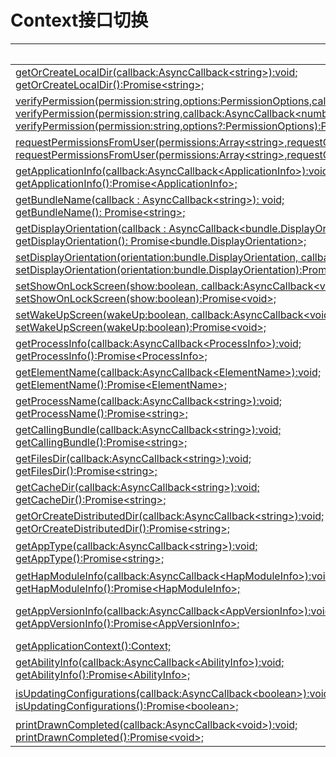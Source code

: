 # Context接口切换


  | FA接口 | Stage模型接口对应d.ts文件 | Stage对应接口或字段 | 
| -------- | -------- | -------- |
| [getOrCreateLocalDir(callback:AsyncCallback&lt;string&gt;):void;](../reference/apis/js-apis-Context.md#contextgetorcreatelocaldir7)<br/>[getOrCreateLocalDir():Promise&lt;string&gt;;](../reference/apis/js-apis-Context.md#contextgetorcreatelocaldir7-1) | Stage模型无对应接口 | Stage模型应用在应用根目录下没有操作权限，不提供对应接口 |
| [verifyPermission(permission:string,options:PermissionOptions,callback:AsyncCallback&lt;number&gt;):void;](../reference/apis/js-apis-Context.md#contextverifypermission7)<br/>[verifyPermission(permission:string,callback:AsyncCallback&lt;number&gt;):void;](../reference/apis/js-apis-Context.md#contextverifypermission7-1)<br/>[verifyPermission(permission:string,options?:PermissionOptions):Promise&lt;number&gt;;](../reference/apis/js-apis-Context.md#contextverifypermission7-2) | \@ohos.abilityAccessCtrl.d.ts | [verifyAccessTokenSync(tokenID:&nbsp;number,&nbsp;permissionName:&nbsp;Permissions):&nbsp;GrantStatus;](../reference/apis/js-apis-abilityAccessCtrl.md#verifyaccesstokensync9)<br/>[verifyAccessToken(tokenID:&nbsp;number,&nbsp;permissionName:&nbsp;Permissions):&nbsp;Promise&lt;GrantStatus&gt;;](../reference/apis/js-apis-abilityAccessCtrl.md#verifyaccesstoken9) |
| [requestPermissionsFromUser(permissions:Array&lt;string&gt;,requestCode:number,resultCallback:AsyncCallback&lt;PermissionRequestResult&gt;):void;](../reference/apis/js-apis-Context.md#contextrequestpermissionsfromuser7)<br/>[requestPermissionsFromUser(permissions:Array&lt;string&gt;,requestCode:number):Promise&lt;PermissionRequestResult&gt;;](../reference/apis/js-apis-Context.md#contextrequestpermissionsfromuser7-1) | application\UIAbilityContext.d.ts | [requestPermissionsFromUser(permissions:&nbsp;Array&lt;string&gt;,&nbsp;requestCallback:&nbsp;AsyncCallback&lt;PermissionRequestResult&gt;)&nbsp;:&nbsp;void;](../reference/apis/js-apis-inner-application-uiAbilityContext.md#abilitycontextrequestpermissionsfromuser)<br/>[requestPermissionsFromUser(permissions:&nbsp;Array&lt;string&gt;)&nbsp;:&nbsp;Promise&lt;PermissionRequestResult&gt;;](../reference/apis/js-apis-inner-application-uiAbilityContext.md#abilitycontextrequestpermissionsfromuser-1) |
| [getApplicationInfo(callback:AsyncCallback&lt;ApplicationInfo&gt;):void;](../reference/apis/js-apis-Context.md#contextgetapplicationinfo7)<br/>[getApplicationInfo():Promise&lt;ApplicationInfo&gt;;](../reference/apis/js-apis-Context.md#contextgetapplicationinfo7-1) | application\Context.d.ts | [applicationInfo:&nbsp;ApplicationInfo;](../reference/apis/js-apis-inner-application-context.md#属性) |
| [getBundleName(callback&nbsp;:&nbsp;AsyncCallback&lt;string&gt;):&nbsp;void;](../reference/apis/js-apis-Context.md#contextgetbundlename7)<br/>[getBundleName():&nbsp;Promise&lt;string&gt;;](../reference/apis/js-apis-Context.md#contextgetbundlename7-1) | application\UIAbilityContext.d.ts | [abilityInfo.bundleName:&nbsp;string;](../reference/apis/js-apis-inner-application-uiAbilityContext.md#属性) |
| [getDisplayOrientation(callback&nbsp;:&nbsp;AsyncCallback&lt;bundle.DisplayOrientation&gt;):&nbsp;void;](../reference/apis/js-apis-Context.md#contextgetdisplayorientation7)<br/>[getDisplayOrientation():&nbsp;Promise&lt;bundle.DisplayOrientation&gt;;](../reference/apis/js-apis-Context.md#contextgetdisplayorientation7-1) | \@ohos.screen.d.ts | [readonly&nbsp;orientation:&nbsp;Orientation;](../reference/apis/js-apis-screen.md#orientation) |
| [setDisplayOrientation(orientation:bundle.DisplayOrientation,&nbsp;callback:AsyncCallback&lt;void&gt;):void;](../reference/apis/js-apis-Context.md#contextsetdisplayorientation7)<br/>[setDisplayOrientation(orientation:bundle.DisplayOrientation):Promise&lt;void&gt;;](../reference/apis/js-apis-Context.md#contextsetdisplayorientation7-1) | \@ohos.screen.d.ts | [setOrientation(orientation:&nbsp;Orientation,&nbsp;callback:&nbsp;AsyncCallback&lt;void&gt;):&nbsp;void;](../reference/apis/js-apis-screen.md#setorientation)<br/>[setOrientation(orientation:&nbsp;Orientation):&nbsp;Promise&lt;void&gt;;](../reference/apis/js-apis-screen.md#setorientation-1) |
| [setShowOnLockScreen(show:boolean,&nbsp;callback:AsyncCallback&lt;void&gt;):void;](../reference/apis/js-apis-Context.md#contextsetshowonlockscreen7)<br/>[setShowOnLockScreen(show:boolean):Promise&lt;void&gt;;](../reference/apis/js-apis-Context.md#contextsetshowonlockscreen7-1) | \@ohos.window.d.ts | [setShowOnLockScreen(showOnLockScreen:&nbsp;boolean):&nbsp;void;](../reference/apis/js-apis-window.md#setshowonlockscreen9) |
| [setWakeUpScreen(wakeUp:boolean,&nbsp;callback:AsyncCallback&lt;void&gt;):void;](../reference/apis/js-apis-Context.md#contextsetwakeupscreen7)<br/>[setWakeUpScreen(wakeUp:boolean):Promise&lt;void&gt;;](../reference/apis/js-apis-Context.md#contextsetwakeupscreen7-1) | \@ohos.window.d.ts | [setWakeUpScreen(wakeUp:&nbsp;boolean):&nbsp;void;](../reference/apis/js-apis-window.md#setwakeupscreen9) |
| [getProcessInfo(callback:AsyncCallback&lt;ProcessInfo&gt;):void;](../reference/apis/js-apis-Context.md#contextgetprocessinfo7)<br/>[getProcessInfo():Promise&lt;ProcessInfo&gt;;](../reference/apis/js-apis-Context.md#contextgetprocessinfo7-1) | \@ohos.app.ability.abilityManager.d.ts | [getAbilityRunningInfos(callback:&nbsp;AsyncCallback&lt;Array&lt;AbilityRunningInfo&gt;&gt;):&nbsp;void;](../reference/apis/js-apis-app-ability-abilityManager.md#getabilityrunninginfos)<br/>[getAbilityRunningInfos():&nbsp;Promise&lt;Array&lt;AbilityRunningInfo&gt;&gt;;](../reference/apis/js-apis-app-ability-abilityManager.md#getabilityrunninginfos-1) |
| [getElementName(callback:AsyncCallback&lt;ElementName&gt;):void;](../reference/apis/js-apis-Context.md#contextgetelementname7)<br/>[getElementName():Promise&lt;ElementName&gt;;](../reference/apis/js-apis-Context.md#contextgetelementname7-1) | application\UIAbilityContext.d.ts | [abilityInfo.name:&nbsp;string;](../reference/apis/js-apis-inner-application-uiAbilityContext.md#属性)<br/>[abilityInfo.bundleName:&nbsp;string;](../reference/apis/js-apis-inner-application-uiAbilityContext.md#属性) |
| [getProcessName(callback:AsyncCallback&lt;string&gt;):void;](../reference/apis/js-apis-Context.md#contextgetprocessname7)<br/>[getProcessName():Promise&lt;string&gt;;](../reference/apis/js-apis-Context.md#contextgetprocessname7-1) | \@ohos.app.ability.abilityManager.d.ts | [getAbilityRunningInfos(callback:&nbsp;AsyncCallback&lt;Array&lt;AbilityRunningInfo&gt;&gt;):&nbsp;void;](../reference/apis/js-apis-app-ability-abilityManager.md#getabilityrunninginfos)<br/>[getAbilityRunningInfos():&nbsp;Promise&lt;Array&lt;AbilityRunningInfo&gt;&gt;;](../reference/apis/js-apis-app-ability-abilityManager.md#getabilityrunninginfos-1) |
| [getCallingBundle(callback:AsyncCallback&lt;string&gt;):void;](../reference/apis/js-apis-Context.md#contextgetcallingbundle7)<br/>[getCallingBundle():Promise&lt;string&gt;;](../reference/apis/js-apis-Context.md#contextgetcallingbundle7-1) | Stage模型无对应接口 | Stage模型应用可以使用Want.parameters的ohos.aafwk.param.callerUid参数，获取调用方的应用信息 |
| [getFilesDir(callback:AsyncCallback&lt;string&gt;):void;](../reference/apis/js-apis-Context.md#contextgetfilesdir)<br/>[getFilesDir():Promise&lt;string&gt;;](../reference/apis/js-apis-Context.md#contextgetfilesdir-1) | application\Context.d.ts | [filesDir:&nbsp;string;](../reference/apis/js-apis-inner-application-context.md#属性) |
| [getCacheDir(callback:AsyncCallback&lt;string&gt;):void;](../reference/apis/js-apis-Context.md#contextgetcachedir)<br/>[getCacheDir():Promise&lt;string&gt;;](../reference/apis/js-apis-Context.md#contextgetcachedir-1) | application\Context.d.ts | [cacheDir:&nbsp;string;](../reference/apis/js-apis-inner-application-context.md#属性) |
| [getOrCreateDistributedDir(callback:AsyncCallback&lt;string&gt;):void;](../reference/apis/js-apis-Context.md#contextgetorcreatedistributeddir7)<br/>[getOrCreateDistributedDir():Promise&lt;string&gt;;](../reference/apis/js-apis-Context.md#contextgetorcreatedistributeddir7-1) | application\Context.d.ts | [distributedFilesDir:&nbsp;string;](../reference/apis/js-apis-inner-application-context.md#属性) |
| [getAppType(callback:AsyncCallback&lt;string&gt;):void;](../reference/apis/js-apis-Context.md#contextgetapptype7)<br/>[getAppType():Promise&lt;string&gt;;](../reference/apis/js-apis-Context.md#contextgetapptype7-1) | application\UIAbilityContext.d.ts | 通过abilityInfo字段的type属性获取<br/>[abilityInfo.type:&nbsp;bundleManager.AbilityType;](../reference/apis/js-apis-inner-application-uiAbilityContext.md#属性) |
| [getHapModuleInfo(callback:AsyncCallback&lt;HapModuleInfo&gt;):void;](../reference/apis/js-apis-Context.md#contextgethapmoduleinfo7)<br/>[getHapModuleInfo():Promise&lt;HapModuleInfo&gt;;](../reference/apis/js-apis-Context.md#contextgethapmoduleinfo7-1) | application\UIAbilityContext.d.ts | [currentHapModuleInfo:&nbsp;HapModuleInfo;](../reference/apis/js-apis-inner-application-uiAbilityContext.md#属性) |
| [getAppVersionInfo(callback:AsyncCallback&lt;AppVersionInfo&gt;):void;](../reference/apis/js-apis-Context.md#contextgetappversioninfo7)<br/>[getAppVersionInfo():Promise&lt;AppVersionInfo&gt;;](../reference/apis/js-apis-Context.md#contextgetappversioninfo7-1) | bundle\bundleInfo.d.ts | [readonly&nbsp;name:&nbsp;string;](../reference/apis/js-apis-bundleManager-bundleInfo.md#bundleinfo-1)<br/>[readonly&nbsp;versionCode:&nbsp;number;](../reference/apis/js-apis-bundleManager-bundleInfo.md#bundleinfo-1)<br/>[readonly&nbsp;versionName:&nbsp;string;](../reference/apis/js-apis-bundleManager-bundleInfo.md#bundleinfo-1) |
| [getApplicationContext():Context;](../reference/apis/js-apis-Context.md#contextgetapplicationcontext7) | application\Context.d.ts | [getApplicationContext():&nbsp;ApplicationContext;](../reference/apis/js-apis-inner-application-context.md#contextgetapplicationcontext) |
| [getAbilityInfo(callback:AsyncCallback&lt;AbilityInfo&gt;):void;](../reference/apis/js-apis-Context.md#contextgetabilityinfo7)<br/>[getAbilityInfo():Promise&lt;AbilityInfo&gt;;](../reference/apis/js-apis-Context.md#contextgetabilityinfo7-1) | application\UIAbilityContext.d.ts | [abilityInfo:&nbsp;AbilityInfo;](../reference/apis/js-apis-inner-application-uiAbilityContext.md#属性) |
| [isUpdatingConfigurations(callback:AsyncCallback&lt;boolean&gt;):void;](../reference/apis/js-apis-Context.md#contextisupdatingconfigurations7)<br/>[isUpdatingConfigurations():Promise&lt;boolean&gt;;](../reference/apis/js-apis-Context.md#contextisupdatingconfigurations7-1) | Stage模型无对应接口 | OpenHarmony在系统环境变化时，应用不会重启，调用onConfigurationUpdated接口通知应用，该接口在FA模型是空实现接口，Stage模型不提供对应接口 |
| [printDrawnCompleted(callback:AsyncCallback&lt;void&gt;):void;](../reference/apis/js-apis-Context.md#contextprintdrawncompleted7)<br/>[printDrawnCompleted():Promise&lt;void&gt;;](../reference/apis/js-apis-Context.md#contextprintdrawncompleted7-1) | Stage模型无对应接口 | 该接口在FA模型是空实现接口，不影响应用功能，Stage模型不提供对应接口 |
